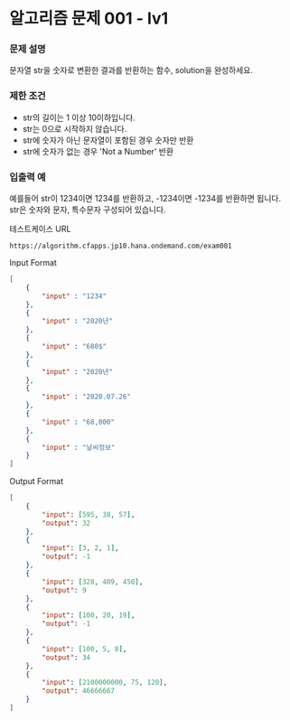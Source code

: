 # **알고리즘 문제 001 - lv1**

### **문제 설명**

문자열 str을 숫자로 변환한 결과를 반환하는 함수, solution을 완성하세요.

### **제한 조건**

- str의 길이는 1 이상 10이하입니다.
- str는 0으로 시작하지 않습니다.
- str에 숫자가 아닌 문자열이 포함된 경우 숫자만 반환
- str에 숫자가 없는 경우 'Not a Number' 반환

### **입출력 예**

예를들어 str이 1234이면 1234를 반환하고, -1234이면 -1234를 반환하면 됩니다.  
str은 숫자와 문자, 특수문자 구성되어 있습니다.

테스트케이스 URL
```url
https://algorithm.cfapps.jp10.hana.ondemand.com/exam001
```

Input Format
```json
[
    {
        "input" : "1234"
    },
    {
        "input" : "2020년"
    },
    {
        "input" : "680$"
    },
    {
        "input" : "2020년"
    },
    {
        "input" : "2020.07.26"
    },
    {
        "input" : "68,000"
    },
    {
        "input" : "날씨정보"
    }
]
```

Output Format
```json
[
    {
        "input": [595, 38, 57],
        "output": 32
    },
    {
        "input": [3, 2, 1],
        "output": -1
    },
    {
        "input": [328, 409, 450],
        "output": 9
    },
    {
        "input": [100, 20, 19],
        "output": -1
    },
    {
        "input": [100, 5, 8],
        "output": 34
    },
    {
        "input": [2100000000, 75, 120],
        "output": 46666667
    }
]
```